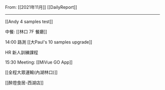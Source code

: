From: [[2021年11月]]
[[DailyReport]]

---

[[Andy 4 samples test]]

中餐: [[林口 7F 餐廳]]

14:00 路測 [[大Paul's 10 samples upgrade]]

HR 新人訓練課程

15:30 Meeting: [[MiVue GO App]]

[[全程大眾運輸(內湖林口)]]

[[醉燈食居-西湖店]]

